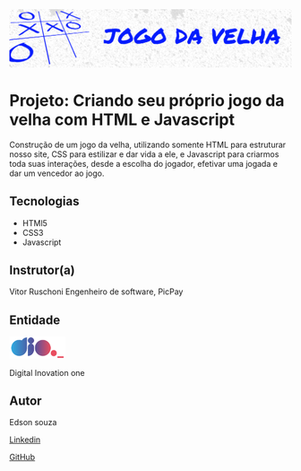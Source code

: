 <img src="./img/letreiro.png">

# Projeto: Criando seu próprio jogo da velha com HTML e Javascript

Construção de um jogo da velha, utilizando somente HTML para estruturar nosso site, CSS para estilizar e dar vida a ele, e Javascript para criarmos toda suas interações, desde a escolha do jogador, efetivar uma jogada e dar um vencedor ao jogo.

## Tecnologias

* HTMl5
* CSS3
* Javascript


## Instrutor(a)

Vitor Ruschoni
Engenheiro de software, PicPay

## Entidade


[<img alt="Logo DIO" width="100px" src="./img/logo-dio.png" />](https://dio.me/sign-up?ref=8EJE9QGVQT)


Digital Inovation one 


## Autor
Edson souza

[Linkedin](https://www.linkedin.com/in/edsonfrs/)

[GitHub](https://github.com/Edsonfrs)


